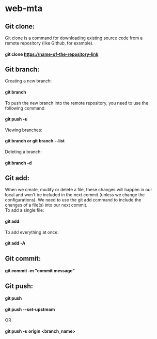 # web-mta
## Git clone: 
Git clone is a command for downloading existing source code from a remote repository (like Github, for example). <br />
####  git clone <https://name-of-the-repository-link>
## Git branch: 
Creating a new branch: <br />
  #### git branch <branch-name> <br />
 To push the new branch into the remote repository, you need to use the following command: <br />
  #### git push -u <remote> <branch-name> <br />
 Viewing branches: <br />
  #### git branch or git branch --list <br />
 Deleting a branch: <br />
  #### git branch -d <branch-name> <br />
## Git add:
  When we create, modify or delete a file, these changes will happen in our local and won't be included in the next commit (unless we change the configurations).
  We need to use the git add command to include the changes of a file(s) into our next commit. <br /> 
 To add a single file: <br />
  #### git add <file> <br />
 To add everything at once: <br />
  #### git add -A <br />
## Git commit: <br />
  #### git commit -m "commit message" <br />
## Git push: <br />
  #### git push <remote> <branch-name> <br />
  #### git push --set-upstream <remote> <name-of-your-branch> <br />
 OR
  #### git push -u origin <branch_name>
  
